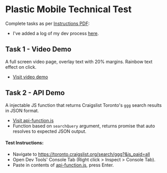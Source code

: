 # Plastic Mobile Technical Test

Complete tasks as per [Instructions PDF](https://github.com/htkoca/pm-technical-interview/blob/master/UI%20Dev%20test.pdf):
- I've added a log of my dev process [here](https://github.com/htkoca/pm-technical-interview/blob/master/dev-process.md).

## Task 1 - Video Demo
A full screen video page, overlay text with 20% margins. Rainbow text effect on click.
- [Visit video demo](https://htkoca.github.io/pm-technical-interview/video-demo/)

## Task 2 - API Demo
A injectable JS function that returns Craigslist Toronto's `ggg` search results in JSON format.
- [Visit api-function.js](https://github.com/htkoca/pm-technical-interview/blob/master/api-demo/api-function.js)
- Function based on `searchQuery` argument, returns promise that auto resolves to expected JSON output.

#### Test Instructions: 
- Navigate to https://toronto.craigslist.org/search/ggg?&is_paid=all
- Open Dev Tools' Console Tab (Right click > Inspect > Console Tab).
- Paste in contents of [api-function.js](https://github.com/htkoca/pm-technical-interview/blob/master/api-demo/api-function.js), press Enter.
